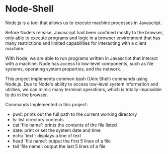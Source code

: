 # Node-Shell

Node.js is a tool that allows us to execute machine processes in Javascript.

Before Node's release, Javascript had been confined mostly to the browser, only able to execute programs and logic in a browser environment that has many restrictions and limited capabilities for interacting with a client machine.

With Node, we are able to run programs written in Javascript that interact with a machine. Node has access to low-level components, such as file systems, operating system properties, and the network.

This project implements common bash (Unix Shell) commands using Node.js. Due to Node's ability to access low-level system information and utilities, we can mimic many terminal operations, which is totally impossible to do in the browser.

Commands Implemented in this project: 
  - pwd: prints out the full path to the current working directory
  - ls: list directory contents
  - cat 'file name': prints the contents of the file listed
  - date: print or set the system date and time
  - echo 'text': displays a line of text
  - head 'file name': output the first 5 lines of a file
  - tail 'file name': output the last 5 lines of a file
  
